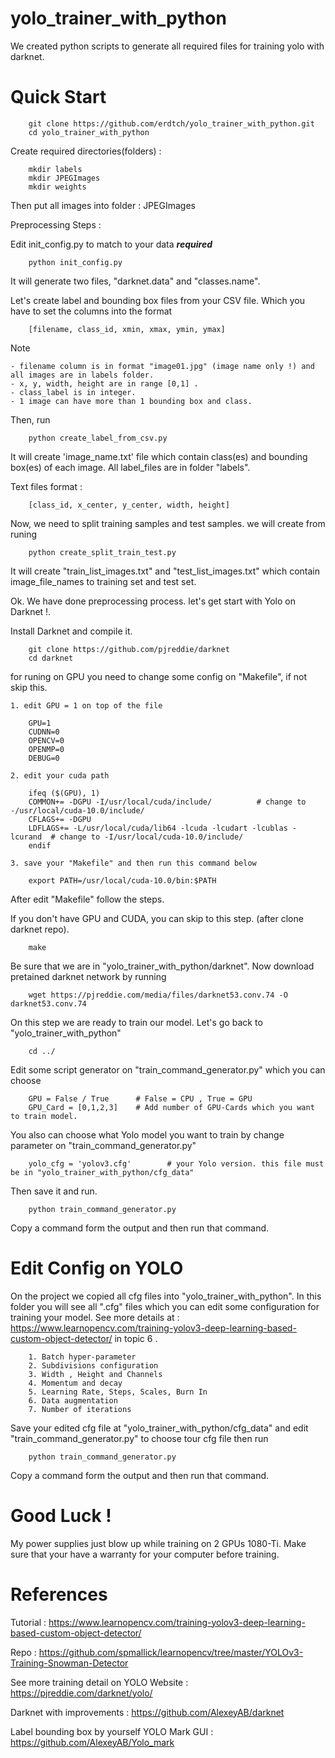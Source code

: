 # yolo_trainer_with_python

We created python scripts to generate all required files for training yolo with darknet.

# Quick Start

        git clone https://github.com/erdtch/yolo_trainer_with_python.git
        cd yolo_trainer_with_python

Create required directories(folders) :

        mkdir labels
        mkdir JPEGImages
        mkdir weights
    
Then put all images into folder : JPEGImages

Preprocessing Steps : 

Edit init_config.py to match to your data ***required***
      
        python init_config.py 

It will generate two files, "darknet.data" and "classes.name".

Let's create label and bounding box files from your CSV file. Which you have to set the columns into the format 

        [filename, class_id, xmin, xmax, ymin, ymax]    


Note  
    
    - filename column is in format "image01.jpg" (image name only !) and all images are in labels folder. 
    - x, y, width, height are in range [0,1] . 
    - class_label is in integer. 
    - 1 image can have more than 1 bounding box and class. 
    
Then, run  
      
        python create_label_from_csv.py

It will create 'image_name.txt' file which contain class(es) and bounding box(es) of each image. All label_files are in folder "labels".

Text files format :  
 
        [class_id, x_center, y_center, width, height]

Now, we need to split training samples and test samples. we will create from runing 

        python create_split_train_test.py 

It will create "train_list_images.txt" and "test_list_images.txt" which contain image_file_names to training set and test set.

Ok. We have done preprocessing process. let's get start with Yolo on Darknet !. 

Install Darknet and compile it.

        git clone https://github.com/pjreddie/darknet
        cd darknet
    
for runing on GPU you need to change some config on "Makefile", if not skip this.
    
    1. edit GPU = 1 on top of the file 
    
        GPU=1
        CUDNN=0
        OPENCV=0
        OPENMP=0
        DEBUG=0 
    
    2. edit your cuda path 
    
        ifeq ($(GPU), 1) 
        COMMON+= -DGPU -I/usr/local/cuda/include/          # change to -/usr/local/cuda-10.0/include/
        CFLAGS+= -DGPU
        LDFLAGS+= -L/usr/local/cuda/lib64 -lcuda -lcudart -lcublas -lcurand  # change to -I/usr/local/cuda-10.0/include/
        endif
    
    3. save your "Makefile" and then run this command below
    
        export PATH=/usr/local/cuda-10.0/bin:$PATH

After edit "Makefile" follow the steps. 

If you don't have GPU and CUDA, you can skip to this step. (after clone darknet repo). 

        make 
        
Be sure that we are in "yolo_trainer_with_python/darknet". Now download pretained darknet network by running 
        
        wget https://pjreddie.com/media/files/darknet53.conv.74 -O darknet53.conv.74
        
On this step we are ready to train our model. Let's go back to "yolo_trainer_with_python" 
        
        cd ../

Edit some script generator on "train_command_generator.py" which you can choose

        GPU = False / True      # False = CPU , True = GPU 
        GPU_Card = [0,1,2,3]    # Add number of GPU-Cards which you want to train model.

You also can choose what Yolo model you want to train by change parameter on "train_command_generator.py"

        yolo_cfg = 'yolov3.cfg'        # your Yolo version. this file must be in "yolo_trainer_with_python/cfg_data"


Then save it and run. 
        
        python train_command_generator.py 

Copy a command form the output and then run that command.

# Edit Config on YOLO 

On the project we copied all cfg files into "yolo_trainer_with_python". In this folder you will see all ".cfg" files which you can edit some configuration for training your model. See more details at : https://www.learnopencv.com/training-yolov3-deep-learning-based-custom-object-detector/ in topic 6 .

        1. Batch hyper-parameter
        2. Subdivisions configuration
        3. Width , Height and Channels 
        4. Momentum and decay 
        5. Learning Rate, Steps, Scales, Burn In 
        6. Data augmentation
        7. Number of iterations

Save your edited cfg file at "yolo_trainer_with_python/cfg_data" and edit "train_command_generator.py" to choose tour cfg file then run 

        python train_command_generator.py 

Copy a command form the output and then run that command.

# Good Luck ! 

My power supplies just blow up while training on 2 GPUs 1080-Ti. Make sure that your have a warranty for your computer before training. 


# References 

Tutorial : 
https://www.learnopencv.com/training-yolov3-deep-learning-based-custom-object-detector/

Repo : 
https://github.com/spmallick/learnopencv/tree/master/YOLOv3-Training-Snowman-Detector
        


See more training detail on YOLO Website : 
https://pjreddie.com/darknet/yolo/

Darknet with improvements :
https://github.com/AlexeyAB/darknet

Label bounding box by yourself YOLO Mark GUI :
https://github.com/AlexeyAB/Yolo_mark

    
